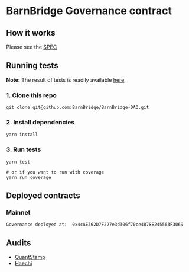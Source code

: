 # BarnBridge Governance contract

## How it works
Please see the [SPEC](./SPEC.md)

## Running tests
**Note:** The result of tests is readily available [here](./test-results.md).

### 1. Clone this repo
```shell
git clone git@github.com:BarnBridge/BarnBridge-DAO.git
```

### 2. Install dependencies
```shell
yarn install
```

### 3. Run tests
```shell
yarn test

# or if you want to run with coverage
yarn run coverage
```

## Deployed contracts
### Mainnet
```shell
Governance deployed at:  0x4cAE362D7F227e3d306f70ce4878E245563F3069
```

## Audits
- [QuantStamp](https://github.com/BarnBridge/BarnBridge-PM/blob/master/audits/Quantstamp-DAO.pdf)
- [Haechi](https://github.com/BarnBridge/BarnBridge-PM/blob/master/audits/HAECHI-DAO.pdf)
